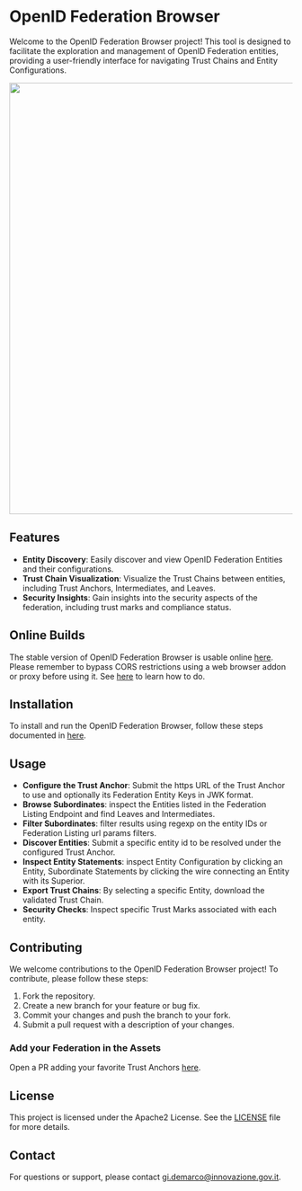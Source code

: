 # OpenID Federation Browser

Welcome to the OpenID Federation Browser project!
This tool is designed to facilitate the exploration and management of OpenID Federation entities,
providing a user-friendly interface for navigating Trust Chains and Entity Configurations.

<img src="images/preview.gif" width="768">

## Features

- **Entity Discovery**: Easily discover and view OpenID Federation Entities and their configurations.
- **Trust Chain Visualization**: Visualize the Trust Chains between entities, including Trust Anchors, Intermediates, and Leaves.
- **Security Insights**: Gain insights into the security aspects of the federation, including trust marks and compliance status.

## Online Builds

The stable version of OpenID Federation Browser is usable online [here](https://italia.github.io/openid-federation-browser/main/).
Please remember to bypass CORS restrictions using a web browser addon or proxy before using it. See [here](https://github.com/italia/openid-federation-browser/blob/main/SETUP.md#cors-restriction) to learn how to do.

## Installation

To install and run the OpenID Federation Browser, follow these steps documented in [here](SETUP.md).

## Usage

- **Configure the Trust Anchor**: Submit the https URL of the Trust Anchor to use and optionally its Federation Entity Keys in JWK format.
- **Browse Subordinates**: inspect the Entities listed in the Federation Listing Endpoint and find Leaves and Intermediates.
- **Filter Subordinates**: filter results using regexp on the entity IDs or Federation Listing url params filters.
- **Discover Entities**: Submit a specific entity id to be resolved under the configured Trust Anchor.
- **Inspect Entity Statements**: inspect Entity Configuration by clicking an Entity, Subordinate Statements by clicking the wire connecting an Entity with its Superior.
- **Export Trust Chains**: By selecting a specific Entity, download the validated Trust Chain.
- **Security Checks**: Inspect specific Trust Marks associated with each entity.

## Contributing

We welcome contributions to the OpenID Federation Browser project! To contribute, please follow these steps:

1. Fork the repository.
2. Create a new branch for your feature or bug fix.
3. Commit your changes and push the branch to your fork.
4. Submit a pull request with a description of your changes.

### Add your Federation in the Assets

Open a PR adding your favorite Trust Anchors [here](src/assets/trustChainList.json).

## License

This project is licensed under the Apache2 License. See the [LICENSE](LICENSE) file for more details.

## Contact

For questions or support, please contact [gi.demarco@innovazione.gov.it](mailto:gi.demarco@innovazione.gov.it).

